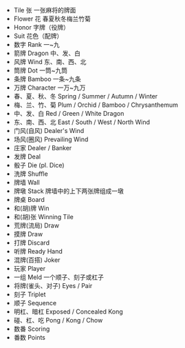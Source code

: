 - Tile 张 一张麻将的牌面
- Flower 花 春夏秋冬梅兰竹菊
- Honor 字牌（役牌）
- Suit 花色（配牌）
- 数字	Rank	一~九
- 箭牌	Dragon	中、发、白
- 风牌	Wind	东、南、西、北
- 筒牌	Dot	一筒~九筒
- 条牌	Bamboo	一条~九条
- 万牌	Character	一万~九万
- 春、夏、秋、冬	Spring / Summer / Autumn / Winter	　
- 梅、兰、竹、菊	Plum / Orchid / Bamboo / Chrysanthemum	　
- 中、发、白	Red / Green / White Dragon	　
- 东、南、西、北	East / South / West / North Wind	　
- 门风(自风)	Dealer's Wind	　
- 场风(圈风)	Prevailing Wind	　
- 庄家	Dealer / Banker	　
- 发牌	Deal	　
- 骰子	Die (pl. Dice)	　
- 洗牌	Shuffle	　
- 牌墙	Wall	　
- 牌墩	Stack	牌墙中的上下两张牌组成一墩
- 牌桌	Board	　
- 和(胡)牌	Win	　
- 和(胡)张	Winning Tile	　
- 荒牌(流局)	Draw	　
- 摸牌	Draw	　
- 打牌	Discard	　
- 听牌	Ready Hand	　
- 混牌(百搭)	Joker	　
- 玩家	Player	　
- 一组	Meld	一个顺子、刻子或杠子
- 将牌(雀头、对子)	Eyes / Pair	　
- 刻子	Triplet	　
- 顺子	Sequence	　
- 明杠、暗杠	Exposed / Concealed Kong	　
- 碰、杠、吃	Pong / Kong / Chow	　
- 数番	Scoring	　
- 番数	Points

